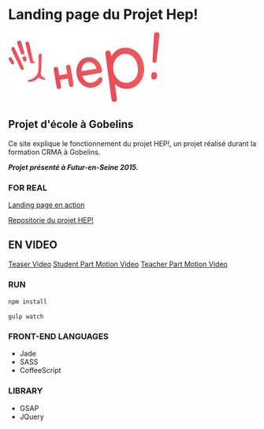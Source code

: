 [logo]: https://github.com/AntoineCharbonnier/School-gobelins/blob/master/public/logo/Logo_hep.png "HEP!"

# Landing page du Projet Hep!

![alt text][logo]

## Projet d'école à Gobelins

Ce site explique le fonctionnement du projet HEP!, un projet réalisé durant la formation CRMA à Gobelins. 

**_Projet présenté à Futur-en-Seine 2015._**

### FOR REAL

[Landing page en action](http://antoinecharbonnier.fr/HEP/)

[Repositorie du projet HEP!](https://github.com/AntoineCharbonnier/School-gobelins)



## EN VIDEO

[Teaser Video](https://vimeo.com/143251261)
[Student Part Motion Video](https://vimeo.com/143251262)
[Teacher Part Motion Video](https://vimeo.com/143251260)



### RUN 


```shell
npm install
```

```shell
gulp watch
```

### FRONT-END LANGUAGES

  * Jade
  * SASS
  * CoffeeScript

### LIBRARY

  * GSAP
  * JQuery
